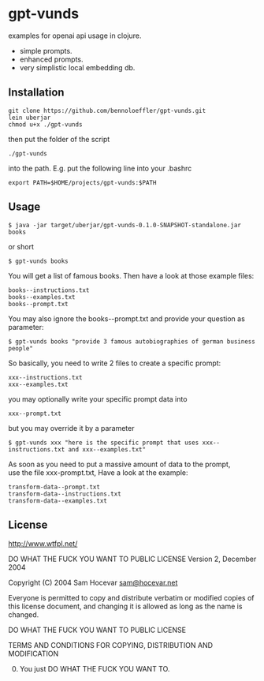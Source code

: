 # gpt-vunds

examples for openai api usage in clojure.
- simple prompts.  
- enhanced prompts.   
- very simplistic local embedding db.  

## Installation

```
git clone https://github.com/bennoloeffler/gpt-vunds.git
lein uberjar
chmod u+x ./gpt-vunds
```
then put the folder of the script 
```
./gpt-vunds
```
into the path. E.g. put the following line into your .bashrc
```
export PATH=$HOME/projects/gpt-vunds:$PATH
```

## Usage

    $ java -jar target/uberjar/gpt-vunds-0.1.0-SNAPSHOT-standalone.jar books
or short
```
$ gpt-vunds books
``` 

You will get a list of famous books.
Then have a look at those example files:

```
books--instructions.txt  
books--examples.txt  
books--prompt.txt  
```
You may also ignore the books--prompt.txt
and provide your question as parameter:


    $ gpt-vunds books "provide 3 famous autobiographies of german business people" 

So basically, you need to write 2 files to create a specific prompt:  
```
xxx--instructions.txt  
xxx--examples.txt
```  
you may optionally write your specific prompt data into  
```
xxx--prompt.txt
```
but you may override it by a parameter

    $ gpt-vunds xxx "here is the specific prompt that uses xxx--instructions.txt and xxx--examples.txt" 

As soon as you need to put a massive amount of data to the prompt,  
use the file xxx-prompt.txt,
Have a look at the example:
```
transform-data--prompt.txt
transform-data--instructions.txt
transform-data--examples.txt
```

## License
http://www.wtfpl.net/

DO WHAT THE FUCK YOU WANT TO PUBLIC LICENSE
Version 2, December 2004

Copyright (C) 2004 Sam Hocevar <sam@hocevar.net>

Everyone is permitted to copy and distribute verbatim or modified
copies of this license document, and changing it is allowed as long
as the name is changed.

DO WHAT THE FUCK YOU WANT TO PUBLIC LICENSE 

TERMS AND CONDITIONS FOR COPYING, DISTRIBUTION AND MODIFICATION

0. You just DO WHAT THE FUCK YOU WANT TO.
